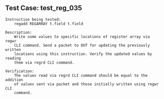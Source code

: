 
Test Case: test_reg_035
-----------------------

    Instruction being tested:
        regadd REGARRAY t.field t.field

    Description:
        Write some values to specific locations of register array via regwr
        CLI command. Send a packet to DUT for updating the previously written
        locations using this instruction. Verify the updated values by reading
        them via regrd CLI command.

    Verification:
        The values read via regrd CLI command should be equal to the addition
        of values sent via packet and those initially written using regwr CLI
        command.
